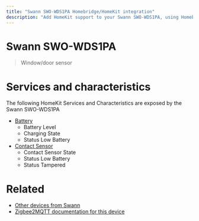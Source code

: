 ```yaml
---
title: "Swann SWO-WDS1PA Homebridge/HomeKit integration"
description: "Add HomeKit support to your Swann SWO-WDS1PA, using Homebridge, Zigbee2MQTT and homebridge-z2m."
---
```

<!---
This file has been GENERATED using src/docgen/docgen.ts
DO NOT EDIT THIS FILE MANUALLY!
-->
# Swann SWO-WDS1PA
> Window/door sensor


# Services and characteristics
The following HomeKit Services and Characteristics are exposed by
the Swann SWO-WDS1PA

* [Battery](../../battery.md)
  * Battery Level
  * Charging State
  * Status Low Battery
* [Contact Sensor](../../sensors.md)
  * Contact Sensor State
  * Status Low Battery
  * Status Tampered


# Related
* [Other devices from Swann](../index.md#swann)
* [Zigbee2MQTT documentation for this device](https://www.zigbee2mqtt.io/devices/SWO-WDS1PA.html)